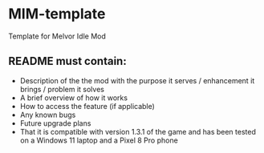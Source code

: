 # MIM-template
Template for Melvor Idle Mod

## README must contain:
- Description of the the mod with the purpose it serves / enhancement it brings / problem it solves
- A brief overview of how it works
- How to access the feature (if applicable)
- Any known bugs
- Future upgrade plans
- That it is compatible with version 1.3.1 of the game and has been tested on a Windows 11 laptop and a Pixel 8 Pro phone